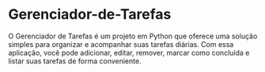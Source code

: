 # Gerenciador-de-Tarefas
O Gerenciador de Tarefas é um projeto em Python que oferece uma solução simples para organizar e acompanhar suas tarefas diárias. Com essa aplicação, você pode adicionar, editar, remover, marcar como concluída e listar suas tarefas de forma conveniente. 
